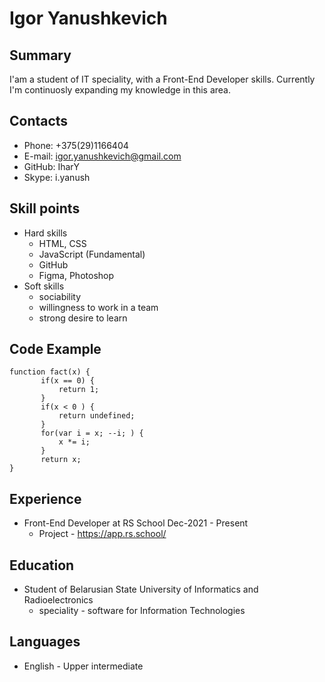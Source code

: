 # Igor Yanushkevich

## Summary
I'am a student of IT speciality, with a Front-End Developer skills. Сurrently I'm continuosly expanding my knowledge in this area.

## Contacts
* Phone: +375(29)1166404
* E-mail: igor.yanushkevich@gmail.com
* GitHub: IharY
* Skype: i.yanush

## Skill points
* Hard skills
  + HTML, CSS
  + JavaScript (Fundamental)
  + GitHub
  + Figma, Photoshop
* Soft skills
  + sociability
  + willingness to work in a team
  + strong desire to learn

## Code Example
```
function fact(x) {
       if(x == 0) {
           return 1;
       }
       if(x < 0 ) {
           return undefined;
       }
       for(var i = x; --i; ) {
           x *= i;
       }
       return x;
}
```

## Experience
* Front-End Developer at RS School Dec-2021 - Present
  + Project - https://app.rs.school/

## Education
* Student of Belarusian State University of Informatics and Radioelectronics
  + speciality - software for Information Technologies

## Languages
* English - Upper intermediate
